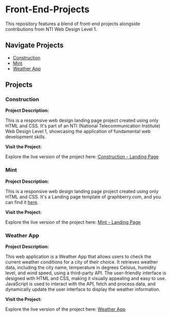 # Front-End-Projects

This repository features a blend of front-end projects alongside contributions from NTI Web Design Level 1.

## Navigate Projects
- [Construction](#construction)
- [Mint](#mint)
- [Weather App](#weather-app)

## Projects

### Construction
**Project Description:**

This is a responsive web design landing page project created using only HTML and CSS. It's part of an NTI (National Telecommunication Institute) Web Design Level 1, showcasing the application of fundamental web development skills.

**Visit the Project:**

Explore the live version of the project here: [Construction - Landing Page](https://mahmouddwidar.github.io/Front-End-Projects/Construction/)

### Mint
**Project Description:**

This is a responsive web design landing page project created using only HTML and CSS. It's a Landing page template of graphberry.com, and you can find it [here](https://www.graphberry.com/item/mint-minimal-portfolio-psd-template).

**Visit the Project:**

Explore the live version of the project here: [Mint - Landing Page](https://mahmouddwidar.github.io/Front-End-Projects/Mint/)

### Weather App
**Project Description:**

This web application is a Weather App that allows users to check the current weather conditions for a city of their choice. It retrieves weather data, including the city name, temperature in degrees Celsius, humidity level, and wind speed, using a third-party API. The user-friendly interface is designed with HTML and CSS, making it visually appealing and easy to use. JavaScript is used to interact with the API, fetch and process data, and dynamically update the user interface to display the weather information.

**Visit the Project:**

Explore the live version of the project here: [Weather App](https://mahmouddwidar.github.io/Front-End-Projects/Weather%20App/)
